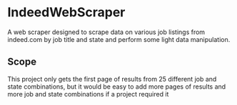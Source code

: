 # IndeedWebScraper
A web scraper designed to scrape data on various job listings from indeed.com by job title and state and perform some light data manipulation.
## Scope
This project only gets the first page of results from 25 different job and state combinations, but it would be easy to add more pages of results and more job and state combinations if a project required it
